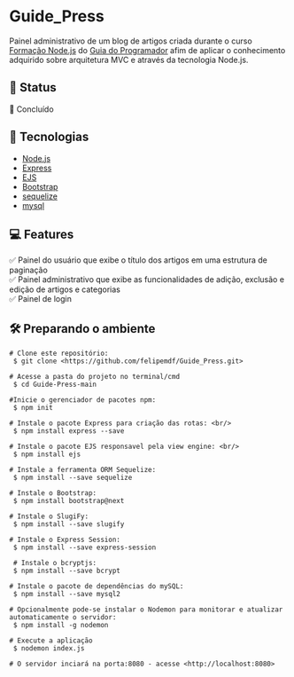 # Guide_Press

Painel administrativo de um blog de artigos criada durante o curso [Formação Node.js](https://www.udemy.com/course/formacao-nodejs/) do [Guia do Programador](https://www.udemy.com/user/guia-do-programador/) afim de aplicar o conhecimento adquirido sobre arquitetura MVC e através da tecnologia Node.js.

## :construction: Status <br/>
🚀 Concluído

## :toolbox: Tecnologias
* [Node.js](https://nodejs.org/pt-br/)
* [Express](https://expressjs.com/pt-br/)
* [EJS](https://ejs.co)
* [Bootstrap](https://getbootstrap.com)
* [sequelize](https://sequelize.org)
* [mysql](https://www.mysql.com)

## :computer: Features
:white_check_mark: Painel do usuário que exibe o título dos artigos em uma estrutura de paginação<br/>
:white_check_mark: Painel administrativo que exibe as funcionalidades de adição, exclusão e edição de artigos e categorias <br/>
:white_check_mark: Painel de login <br/>

## :hammer_and_wrench: Preparando o ambiente
```   
# Clone este repositório:
 $ git clone <https://github.com/felipemdf/Guide_Press.git>

# Acesse a pasta do projeto no terminal/cmd 
 $ cd Guide-Press-main

#Inicie o gerenciador de pacotes npm: 
 $ npm init

# Instale o pacote Express para criação das rotas: <br/>
 $ npm install express --save

# Instale o pacote EJS responsavel pela view engine: <br/>
 $ npm install ejs 

# Instale a ferramenta ORM Sequelize: 
 $ npm install --save sequelize
 
# Instale o Bootstrap:
 $ npm install bootstrap@next
 
# Instale o SlugiFy:
 $ npm install --save slugify

# Instale o Express Session:
 $ npm install --save express-session
 
 # Instale o bcryptjs:
 $ npm install --save bcrypt
 
# Instale o pacote de dependências do mySQL:
 $ npm install --save mysql2

# Opcionalmente pode-se instalar o Nodemon para monitorar e atualizar automaticamente o servidor:
 $ npm install -g nodemon
 
# Execute a aplicação
 $ nodemon index.js

# O servidor inciará na porta:8080 - acesse <http://localhost:8080> 
```
